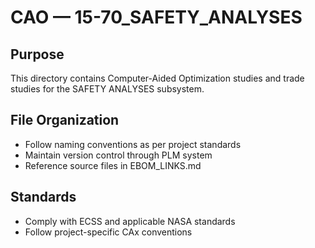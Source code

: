 # CAO — 15-70_SAFETY_ANALYSES

## Purpose

This directory contains Computer-Aided Optimization studies and trade studies for the SAFETY ANALYSES subsystem.

## File Organization

- Follow naming conventions as per project standards
- Maintain version control through PLM system
- Reference source files in EBOM_LINKS.md

## Standards

- Comply with ECSS and applicable NASA standards
- Follow project-specific CAx conventions
